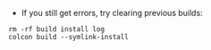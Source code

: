 * If you still get errors, try clearing previous builds:



```
rm -rf build install log
colcon build --symlink-install
```
